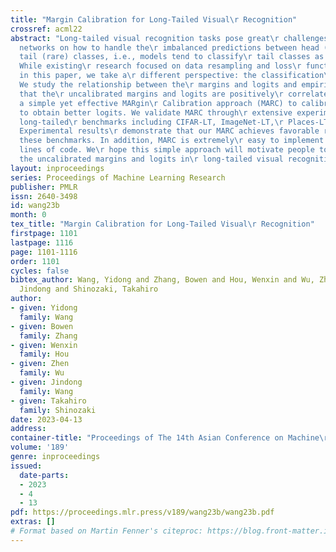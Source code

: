 ```yaml
---
title: "Margin Calibration for Long-Tailed Visual\r Recognition"
crossref: acml22
abstract: "Long-tailed visual recognition tasks pose great\r challenges for neural
  networks on how to handle the\r imbalanced predictions between head (common) and\r
  tail (rare) classes, i.e., models tend to classify\r tail classes as head classes.
  While existing\r research focused on data resampling and loss\r function engineering,
  in this paper, we take a\r different perspective: the classification\r margins.
  We study the relationship between the\r margins and logits and empirically observe
  that the\r uncalibrated margins and logits are positively\r correlated. We propose
  a simple yet effective MARgin\r Calibration approach (MARC) to calibrate the margins\r
  to obtain better logits. We validate MARC through\r extensive experiments on common
  long-tailed\r benchmarks including CIFAR-LT, ImageNet-LT,\r Places-LT, and iNaturalist-LT.
  Experimental results\r demonstrate that our MARC achieves favorable results\r on
  these benchmarks. In addition, MARC is extremely\r easy to implement with just three
  lines of code. We\r hope this simple approach will motivate people to\r rethink
  the uncalibrated margins and logits in\r long-tailed visual recognition."
layout: inproceedings
series: Proceedings of Machine Learning Research
publisher: PMLR
issn: 2640-3498
id: wang23b
month: 0
tex_title: "Margin Calibration for Long-Tailed Visual\r Recognition"
firstpage: 1101
lastpage: 1116
page: 1101-1116
order: 1101
cycles: false
bibtex_author: Wang, Yidong and Zhang, Bowen and Hou, Wenxin and Wu, Zhen and Wang,
  Jindong and Shinozaki, Takahiro
author:
- given: Yidong
  family: Wang
- given: Bowen
  family: Zhang
- given: Wenxin
  family: Hou
- given: Zhen
  family: Wu
- given: Jindong
  family: Wang
- given: Takahiro
  family: Shinozaki
date: 2023-04-13
address:
container-title: "Proceedings of The 14th Asian Conference on Machine\r Learning"
volume: '189'
genre: inproceedings
issued:
  date-parts:
  - 2023
  - 4
  - 13
pdf: https://proceedings.mlr.press/v189/wang23b/wang23b.pdf
extras: []
# Format based on Martin Fenner's citeproc: https://blog.front-matter.io/posts/citeproc-yaml-for-bibliographies/
---
```

